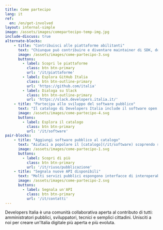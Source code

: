 ```yaml
---
title: Come partecipo
lang: it
ref:
  en: /en/get-involved
layout: internal-simple
image: /assets/images/comepartecipo-temp-img.jpg
include-discuss: true
alternate-blocks:
    - title: "Contribuisci alle piattaforme abilitanti"
      text: "Chiunque può contribuire e diventare maintainer di SDK, documentazione, esempi di codice. Hai sviluppato nuove integrazioni, librerie o connettori per linguaggi o tecnologie attualmente non presenti? Contattaci per portarli in Developers Italia. Vuoi entrare in contatto in tempo reale con gli altri sviluppatori e migliorare le risorse esistenti? Contattali su GitHub o su Slack."
      image: /assets/images/come-partecipo-3.svg
      buttons:
        - label: Scopri le piattaforme
          class: btn btn-primary
          url: '/it/piattaforme'
        - label: Esplora GitHub Italia
          class: btn btn-outline-primary
          url: 'https://github.com/italia'
        - label: Dialoga su Slack
          class: btn btn-outline-primary
          url: 'https://slack.developers.italia.it/'
    - title: "Partecipa allo sviluppo del software pubblico"
      text: "Il catalogo di Developers Italia include il software open source usato o rilasciato dalla Pubblica Amministrazione. Tutti possono contribuire: scopri bug e problemi di sicurezza, o proponi miglioramenti e nuove funzioni. Da oggi i servizi pubblici digitali possono contare anche sul tuo aiuto."
      image: /assets/images/come-partecipo-4.svg
      buttons:
        - label: Esplora il catalogo
          class: btn btn-primary
          url: '/it/software'
pair-blocks:
    - title: "Aggiungi software pubblico al catalogo"
      text: "Aiutaci a popolare il [catalogo](/it/software) scoprendo software rilasciato in open source dalla Pubblica Amministrazione, o software open source di terze parti destinato al settore pubblico: aiutando i maintainer ad inserire un file `publiccode.yml` nei loro repositori permetterai al crawler di Developers Italia di scoprirli."
      image: /assets/images/come-partecipo-1.svg
      buttons:
        - label: Scopri di più
          class: btn btn-primary
          url: '/it/riuso/pubblicazione'
    - title: "Segnala nuove API disponibili"
      text: "Molti servizi pubblici espongono interfacce di interoperabilità. Il [catalogo](/it/api) di Developers Italia ha l'obiettivo di censirle tutte ed offrirle agli sviluppatori che vogliano immaginare nuovi servizi integrati. Se sei a conoscenza di API non ancora censite, o la stai creando tu stesso, inviaci una segnalazione!"
      image: /assets/images/come-partecipo-2.svg
      buttons:
        - label: Segnala un'API
          class: btn btn-primary
          url: '/it/contatti'
---
```


Developers Italia è una comunità collaborativa aperta al contributo di tutti: amministratori pubblici, sviluppatori, tecnici e semplici cittadini. Unisciti a noi per creare un'Italia digitale più aperta e più evoluta.



